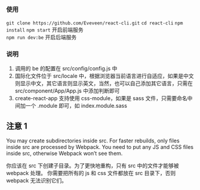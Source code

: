 
### 使用
`git clone https://github.com/Eveveen/react-cli.git`
`cd react-cli`
`npm install`
`npm start` 开启前端服务  
`npm run dev:be` 开启后端服务


### 说明
1. 调用的 be 的配置在 src/config/config.js 中
2. 国际化文件位于 src/locale 中，根据浏览器当前语言进行自适应，如果是中文则显示中文，其它语言则显示英文，当然，也可以自己添加其它语言，只需在 src/component/App/App.js 中添加判断即可
3. create-react-app 支持使用 css-module，如果是 sass 文件，只需要命名中间加一个 .module 即可，如 index.module.sass



## 注意 1
You may create subdirectories inside src. For faster rebuilds, only files inside src are processed by Webpack. You need to put any JS and CSS files inside src, otherwise Webpack won’t see them.

你应该在 src 下创建子目录。为了更快地重构，只有 src 中的文件才能够被 webpack 处理。 你需要把所有的 js 和 css 文件都放在 src 目录下，否则 webpack 无法识别它们。



